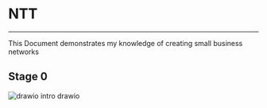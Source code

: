 # NTT
---

This Document demonstrates my knowledge of creating small business networks

## Stage 0
![drawio intro drawio](https://github.com/jjharper141986/NTT/assets/170445421/3c7e086f-9433-428c-a6ad-d18c1d1399fc)
